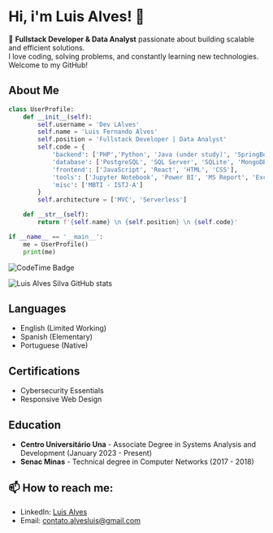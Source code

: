 # Hi, i'm Luis Alves! 👋

🚀 **Fullstack Developer & Data Analyst** passionate about building scalable and efficient solutions.  
I love coding, solving problems, and constantly learning new technologies. Welcome to my GitHub!

## About Me
```python
class UserProfile:
    def __init__(self):
        self.username = 'Dev LAlves' 
        self.name = 'Luis Fernando Alves' 
        self.position = 'Fullstack Developer | Data Analyst'  
        self.code = {
            'backend': ['PHP','Python', 'Java (under study)', 'SpringBoot (under study)', 'Node.js (under study)'], 
            'database': ['PostgreSQL', 'SQL Server', 'SQLite', 'MongoDB (under study)'], 
            'frontend': ['JavaScript', 'React', 'HTML', 'CSS'], 
            'tools': ['Jupyter Notebook', 'Power BI', 'MS Report', 'Excel', 'Imsomnia', 'Git'],  
            'misc': ['MBTI - ISTJ-A']  
        }
        self.architecture = ['MVC', 'Serverless']  

    def __str__(self):
        return f'{self.name} \n {self.position} \n {self.code}'

if __name__ == '__main__':
    me = UserProfile()
    print(me)
```
<img href="https://codetime.dev" alt="CodeTime Badge" src="https://img.shields.io/endpoint?style=social&color=222&url=https%3A%2F%2Fapi.codetime.dev%2Fshield%3Fid%3D25249%26project%3D%26in=0">

![Luis Alves Silva GitHub stats](https://github-readme-stats.vercel.app/api?username=LuisAlvesSilva&show_icons=true&theme=dark)

## Languages
- English (Limited Working)
- Spanish (Elementary)
- Portuguese (Native)

## Certifications
- Cybersecurity Essentials
- Responsive Web Design

## Education
- **Centro Universitário Una** - Associate Degree in Systems Analysis and Development (January 2023 - Present)
- **Senac Minas** - Technical degree in Computer Networks (2017 - 2018)

## 📫 How to reach me:
- LinkedIn: [Luis Alves](https://www.linkedin.com/in/luisalvessilva)
- Email: contato.alvesluis@gmail.com
